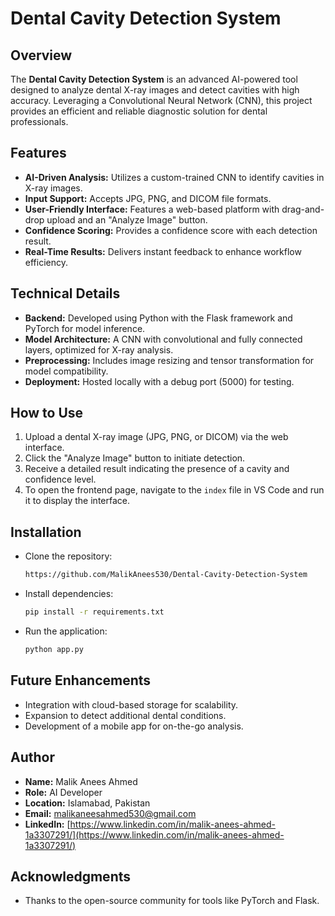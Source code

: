 # Dental Cavity Detection System

## Overview
The **Dental Cavity Detection System** is an advanced AI-powered tool designed to analyze dental X-ray images and detect cavities with high accuracy. Leveraging a Convolutional Neural Network (CNN), this project provides an efficient and reliable diagnostic solution for dental professionals.

## Features
- **AI-Driven Analysis:** Utilizes a custom-trained CNN to identify cavities in X-ray images.
- **Input Support:** Accepts JPG, PNG, and DICOM file formats.
- **User-Friendly Interface:** Features a web-based platform with drag-and-drop upload and an "Analyze Image" button.
- **Confidence Scoring:** Provides a confidence score with each detection result.
- **Real-Time Results:** Delivers instant feedback to enhance workflow efficiency.

## Technical Details
- **Backend:** Developed using Python with the Flask framework and PyTorch for model inference.
- **Model Architecture:** A CNN with convolutional and fully connected layers, optimized for X-ray analysis.
- **Preprocessing:** Includes image resizing and tensor transformation for model compatibility.
- **Deployment:** Hosted locally with a debug port (5000) for testing.

## How to Use
1. Upload a dental X-ray image (JPG, PNG, or DICOM) via the web interface.
2. Click the "Analyze Image" button to initiate detection.
3. Receive a detailed result indicating the presence of a cavity and confidence level.
4. To open the frontend page, navigate to the `index` file in VS Code and run it to display the interface.

## Installation
- Clone the repository:  
  ```bash
  https://github.com/MalikAnees530/Dental-Cavity-Detection-System
  ```
- Install dependencies:  
  ```bash
  pip install -r requirements.txt
  ```
- Run the application:  
  ```bash
  python app.py
  ```

## Future Enhancements
- Integration with cloud-based storage for scalability.
- Expansion to detect additional dental conditions.
- Development of a mobile app for on-the-go analysis.

## Author
- **Name:** Malik Anees Ahmed  
- **Role:** AI Developer  
- **Location:** Islamabad, Pakistan  
- **Email:** malikaneesahmed530@gmail.com  
- **LinkedIn:** [https://www.linkedin.com/in/malik-anees-ahmed-1a3307291/](https://www.linkedin.com/in/malik-anees-ahmed-1a3307291/)


## Acknowledgments
- Thanks to the open-source community for tools like PyTorch and Flask.

